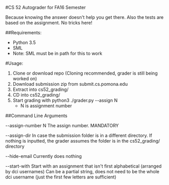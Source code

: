 #CS 52 Autograder for FA16 Semester

Because knowing the answer doesn't help you get there.  Also the tests are based on the assignment.  No tricks here!

##Requirements:

 - Python 3.5
 - SML
  - Note: SML must be in path for this to work
 
 
#Usage:

 1. Clone or download repo (Cloning recommended, grader is still being worked on)
 2. Download submission zip from submit.cs.pomona.edu
 3. Extract into cs52_grading/ 
 4. CD into cs52_grading/
 5. Start grading with python3 ./grader.py --assign N
    - N is assignment number
    
    
##Command Line Arguments

 --assign-number N
     The assign number.  MANDATORY

 --assign-dir 
     In case the submission folder is in a different directory.  If nothing is inputted, the grader assumes the folder is in the cs52_grading/ directory
    
 --hide-email
     Currently does nothing
     
  --start-with
     Start with an assignment that isn't first alphabetical (arranged by dci usernames)  Can be a partial string, does not need to be the whole dci username (just the first few letters are sufficient)
